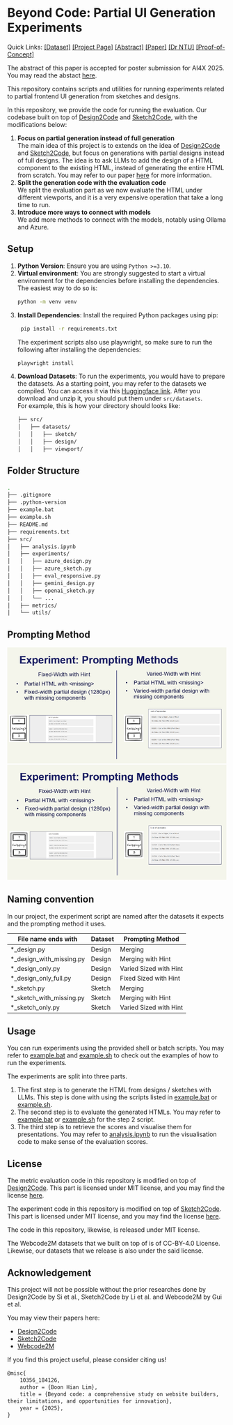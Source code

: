 # Beyond Code: Partial UI Generation Experiments

Quick Links:
[[Dataset]](https://huggingface.co/datasets/csbhlim222/partial-UI-generation-dataset) 
[[Project Page]](https://boonhianlim.github.io/beyond-code)
[[Abstract]](https://openreview.net/forum?id=JRjTtoJman)
[[Paper]](/beyond-code.pdf)
[[Dr NTU]](https://hdl.handle.net/10356/184126)
[[Proof-of-Concept]](https://github.com/BoonHianLim/beyond-code-website-buailder)

The abstract of this paper is accepted for poster submission for AI4X 2025. You may read the abstact [here](https://openreview.net/forum?id=JRjTtoJman).

This repository contains scripts and utilities for running experiments related to partial frontend UI generation from sketches and designs. 

In this repository, we provide the code for running the evaluation. Our codebase built on top of [Design2Code](https://github.com/NoviScl/Design2Code) and [Sketch2Code](https://github.com/SALT-NLP/Sketch2Code), with the modifications below:
1. **Focus on partial generation instead of full generation** <br>
The main idea of this project is to extends on the idea of [Design2Code](https://github.com/NoviScl/Design2Code) and [Sketch2Code](https://github.com/SALT-NLP/Sketch2Code), but focus on generations with partial designs instead of full designs. The idea is to ask LLMs to add the design of a HTML component to the existing HTML, instead of generating the entire HTML from scratch. You may refer to our paper [here](https://hdl.handle.net/10356/184126) for more information.
1. **Split the generation code with the evaluation code** <br>
We split the evaluation part as we now evaluate the HTML under different viewports, and it is a very expensive operation that take a long time to run. 
1. **Introduce more ways to connect with models**<br>
We add more methods to connect with the models, notably using Ollama and Azure. 

## Setup

1. **Python Version**: Ensure you are using `Python >=3.10`. 
2. **Virtual environment**: You are strongly suggested to start a virtual environment for the dependencies before installing the dependencies. The easiest way to do so is:
    ```bash
    python -m venv venv
    ```
3. **Install Dependencies**: Install the required Python packages using pip:
   ```bash
    pip install -r requirements.txt
    ```
    The experiment scripts also use playwright, so make sure to run the following after installing the dependencies:
   ```bash
   playwright install
   ```
4. **Download Datasets**: To run the experiments, you would have to prepare the datasets. As a starting point, you may refer to the datasets we compiled. You can access it via this [Huggingface link](https://huggingface.co/datasets/csbhlim222/partial-UI-generation-dataset). After you download and unzip it, you should put them under `src/datasets`. <br> For example, this is how your directory should looks like:
    ```bash
    ├── src/
    │   ├── datasets/
    │   │   ├── sketch/
    │   │   ├── design/
    │   │   ├── viewport/
    ```

## Folder Structure
```bash
.
├── .gitignore
├── .python-version
├── example.bat
├── example.sh
├── README.md
├── requirements.txt
├── src/
│   ├── analysis.ipynb
│   ├── experiments/
│   │   ├── azure_design.py
│   │   ├── azure_sketch.py
│   │   ├── eval_responsive.py
│   │   ├── gemini_design.py
│   │   ├── openai_sketch.py
│   │   └── ...
│   ├── metrics/
│   └── utils/
```

## Prompting Method
![Prompting Method 1](static/images/prompting-method-1.png)
![Prompting Method 2](static/images/prompting-method-2.png)

## Naming convention
In our project, the experiment script are named after the datasets it expects and the prompting method it uses. 

| File name ends with    | Dataset | Prompting Method |
| --------- | ----------- | ----------- |
| *_design.py | Design | Merging |
| *_design_with_missing.py | Design | Merging with Hint |
| *_design_only.py | Design | Varied Sized with Hint |
| *_design_only_full.py | Design | Fixed Sized with Hint |
| *_sketch.py | Sketch | Merging |
| *_sketch_with_missing.py | Sketch | Merging with Hint |
| *_sketch_only.py | Sketch | Varied Sized with Hint |

## Usage
You can run experiments using the provided shell or batch scripts. You may refer to [example.bat](example.bat) and [example.sh](example.sh) to check out the examples of how to run the experiments.

The experiments are split into three parts. 
1. The first step is to generate the HTML from designs / sketches with LLMs. This step is done with using the scripts listed in [example.bat](example.bat) or [example.sh](example.sh).
2. The second step is to evaluate the generated HTMLs. You may refer to [example.bat](example.bat) or [example.sh](example.sh) for the step 2 script.
3. The third step is to retrieve the scores and visualise them for presentations. You may refer to [analysis.ipynb](src/analysis.ipynb) to run the visualisation code to make sense of the evaluation scores.

## License
The metric evaluation code in this repository is modified on top of [Design2Code](https://github.com/NoviScl/Design2Code). This part is licensed under MIT license, and you may find the license [here](licenses/DESIGN2CODE_CODE_LICENSE).

The experiment code in this repository is modified on top of [Sketch2Code](https://github.com/SALT-NLP/Sketch2Code). This part is licensed under MIT license, and you may find the license [here](licenses/SKETCH2CODE_CODE_LICENSE).

The code in this repository, likewise, is released under MIT license.

The Webcode2M datasets that we built on top of is of CC-BY-4.0 License. Likewise, our datasets that we release is also under the said license.

## Acknowledgement
This project will not be possible without the prior researches done by Design2Code by Si et al., Sketch2Code by Li et al. and Webcode2M by Gui et al.

You may view their papers here:
* [Design2Code](http://arxiv.org/abs/2403.03163)
* [Sketch2Code](http://arxiv.org/abs/2410.16232)
* [Webcode2M](http://arxiv.org/abs/2404.06369)

If you find this project useful, please consider citing us!

```
@misc{
	10356_184126,
	author = {Boon Hian Lim},
	title = {Beyond code: a comprehensive study on website builders, their limitations, and opportunities for innovation},
	year = {2025},
}
```
